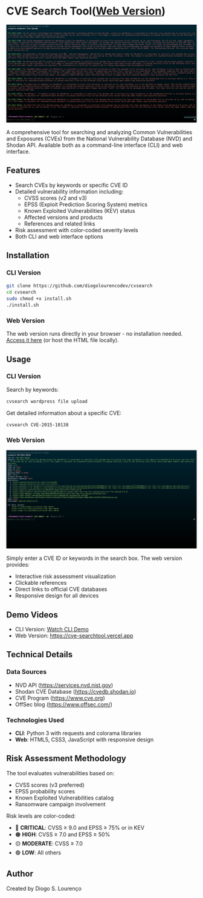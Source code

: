 # CVE Search Tool([Web Version](https://cve-searchtool.vercel.app))

![CLI Screenshot](image-1.png)

A comprehensive tool for searching and analyzing Common Vulnerabilities and Exposures (CVEs) from the National Vulnerability Database (NVD) and Shodan API. Available both as a command-line interface (CLI) and web interface.

## Features

- Search CVEs by keywords or specific CVE ID
- Detailed vulnerability information including:
  - CVSS scores (v2 and v3)
  - EPSS (Exploit Prediction Scoring System) metrics
  - Known Exploited Vulnerabilities (KEV) status
  - Affected versions and products
  - References and related links
- Risk assessment with color-coded severity levels
- Both CLI and web interface options

## Installation

### CLI Version

```bash
git clone https://github.com/diogolourencodev/cvsearch
cd cvsearch
sudo chmod +x install.sh
./install.sh
```

### Web Version

The web version runs directly in your browser - no installation needed. [Access it here](https://cve-searchtool.vercel.app) (or host the HTML file locally).

## Usage

### CLI Version

Search by keywords:
```bash
cvsearch wordpress file upload
```

Get detailed information about a specific CVE:
```bash
cvsearch CVE-2015-10138
```

### Web Version

![Web Interface Screenshot](image.png)

Simply enter a CVE ID or keywords in the search box. The web version provides:
- Interactive risk assessment visualization
- Clickable references
- Direct links to official CVE databases
- Responsive design for all devices

## Demo Videos

- CLI Version: [Watch CLI Demo](https://github.com/user-attachments/assets/c5ae37c2-a14d-40b0-b0c8-312a12dd941b)
- Web Version: https://cve-searchtool.vercel.app

## Technical Details

### Data Sources
- NVD API (https://services.nvd.nist.gov)
- Shodan CVE Database (https://cvedb.shodan.io)
- CVE Program (https://www.cve.org)
- OffSec blog (https://www.offsec.com/)

### Technologies Used
- **CLI**: Python 3 with requests and colorama libraries
- **Web**: HTML5, CSS3, JavaScript with responsive design

## Risk Assessment Methodology

The tool evaluates vulnerabilities based on:
- CVSS scores (v3 preferred)
- EPSS probability scores
- Known Exploited Vulnerabilities catalog
- Ransomware campaign involvement

Risk levels are color-coded:
- 🔴 **CRITICAL**: CVSS ≥ 9.0 and EPSS ≥ 75% or in KEV
- 🟠 **HIGH**: CVSS ≥ 7.0 and EPSS ≥ 50%
- 🟡 **MODERATE**: CVSS ≥ 7.0
- 🟢 **LOW**: All others

## Author

Created by Diogo S. Lourenço
